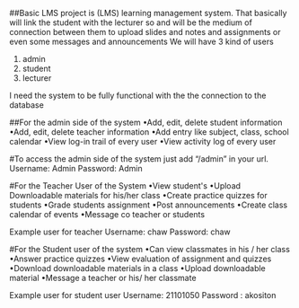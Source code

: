 ##Basic LMS
project is (LMS) learning management system. That basically will link the student with the lecturer so and will be the medium of connection between them to upload slides and notes and assignments or even some messages and announcements
We will have 3 kind of users
1) admin
2) student
3) lecturer

I need the system to be fully functional with the the connection to the database

##For the admin side of the system
•Add, edit, delete student information
•Add, edit, delete teacher information
•Add entry like subject, class, school calendar
•View log-in trail of every user
•View activity log of every user

#To access the admin side of the system just add “/admin” in your url.
Username: Admin
Password: Admin

#For the Teacher User of the System
•View student's
•Upload Downloadable materials for his/her class
•Create practice quizzes for students
•Grade students assignment
•Post announcements
•Create class calendar of events
•Message co teacher or students

Example user for teacher
Username: chaw
Password: chaw

#For the Student user of the system
•Can view classmates in his / her class
•Answer practice quizzes
•View evaluation of assignment and quizzes
•Download downloadable materials in a class
•Upload downloadable material
•Message a teacher or his/ her classmate

Example user for student user
Username: 21101050
Password : akositon
